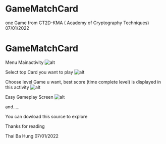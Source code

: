 # GameMatchCard
one Game from CT2D-KMA ( Academy of Cryptography Techniques)
07/01/2022
# GameMatchCard
Menu Mainactivity 
![alt](https://user-images.githubusercontent.com/94952035/148574359-cd4fd5e1-54dd-4bf9-8d97-ecf5dae59e1e.jpg)

Select top Card you want to play
![alt](https://user-images.githubusercontent.com/94952035/148574373-45d94115-a6e1-4856-9a4e-cb83b92e42ec.jpg)

Choose level Game u want, best score (time complete level) is displayed in this activity 
![alt](https://user-images.githubusercontent.com/94952035/148574372-a1172b33-51fa-4e16-ae7e-b6fcf5cbdda4.jpg)

Easy Gameplay Screen
![alt](https://user-images.githubusercontent.com/94952035/148574375-e76ea2ca-6c08-468a-8594-c415e2d31090.jpg)

and.....

You can dowload this source to explore

Thanks for reading

Thai Ba Hung
07/01/2022
